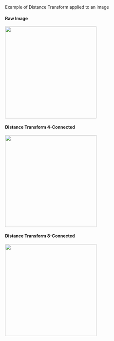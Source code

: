 Example of Distance Transform applied to an image<br>
#### Raw Image
<img src="https://i.ibb.co/8rgRVzW/shape.png" width="300"><br>

#### Distance Transform 4-Connected
<img src="https://i.ibb.co/xMXk3f6/4.png" width="300"><br>

#### Distance Transform 8-Connected
<img src="https://i.ibb.co/pyzrh4q/8.png" width="300"><br>
